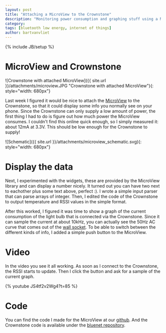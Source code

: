 ```yaml
---
layout: post
title: "Attaching a MicroView to the Crownstone"
description: "Monitoring power consumption and graphing stuff using a MicroView attached to a Crownstone."
category: 
tags: [bluetooth low energy, internet of things]
author: bartvanvliet
---
```

{% include JB/setup %}

# MicroView and Crownstone
![Crownstone with attached MicroView]({{ site.url }}/attachments/microview.JPG "Crownstone with attached MicroView"){: style="width: 680px"}

Last week I figured it would be nice to attach the [MicroView](http://learn.microview.io/intro/general-overview-of-microview.html) to the Crownstone, so that it could display some info you normally see on your phone.
Since the Crownstone can only supply a low amount of power, the first thing I had to do is figure out how much power the MicroView consumes. I couldn't find this online quick enough, so I simply measured it: about 12mA at 3.3V. This should be low enough for the Crownstone to supply!

![Schematic]({{ site.url }}/attachments/microview_schematic.svg){: style="width: 680px"}


# Display the data
Next, I experimented with the widgets, these are provided by the MicroView library and can display a number nicely. It turned out you can have two next to eachother plus some text above, perfect :).
I wrote a simple input parser that can parse arrays of integer. Then, I edited the code of the Crownstone to output temperature and RSSI values in the simple format.

After this worked, I figured it was time to show a graph of the current consumption of the light bulb that is connected via the Crownstone. Since it can sample the current at about 10kHz, you can actually see the 50Hz AC curve that comes out of the [wall socket](http://en.wikipedia.org/wiki/AC_power_plugs_and_sockets).
To be able to switch between the different kinds of info, I added a simple push button to the MicroView.

# Video
In the video you see it all working. As soon as I connect to the Crownstone, the RSSI starts to update. Then I click the button and ask for a sample of the current graph.

{% youtube JS4tf2v2Wg4?t=85 %}

# Code
You can find the code I made for the MicroView at our [github](https://github.com/dobots/crownstone-micro-view). And the Crownstone code is available under the [bluenet repository](https://github.com/crownstone/bluenet).
